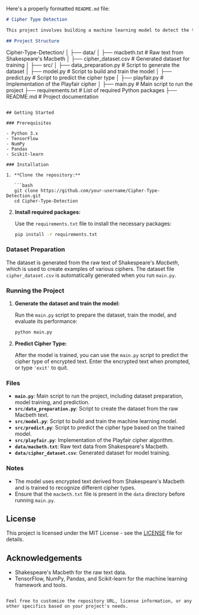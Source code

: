 Here's a properly formatted `README.md` file:

```markdown
# Cipher Type Detection

This project involves building a machine learning model to detect the type of cipher used in encrypted text. The model is trained using encrypted texts derived from Shakespeare's *Macbeth*, and can classify the type of cipher used in the encryption.

## Project Structure

```
Cipher-Type-Detection/
│
├── data/
│   ├── macbeth.txt               # Raw text from Shakespeare's Macbeth
│   ├── cipher_dataset.csv        # Generated dataset for training
│
├── src/
│   ├── data_preparation.py       # Script to generate the dataset
│   ├── model.py                  # Script to build and train the model
│   ├── predict.py                # Script to predict the cipher type
│   ├── playfair.py               # Implementation of the Playfair cipher
│
├── main.py                       # Main script to run the project
├── requirements.txt              # List of required Python packages
├── README.md                     # Project documentation
```

## Getting Started

### Prerequisites

- Python 3.x
- TensorFlow
- NumPy
- Pandas
- Scikit-learn

### Installation

1. **Clone the repository:**

   ```bash
   git clone https://github.com/your-username/Cipher-Type-Detection.git
   cd Cipher-Type-Detection
   ```

2. **Install required packages:**

   Use the `requirements.txt` file to install the necessary packages:

   ```bash
   pip install -r requirements.txt
   ```

### Dataset Preparation

The dataset is generated from the raw text of Shakespeare's *Macbeth*, which is used to create examples of various ciphers. The dataset file `cipher_dataset.csv` is automatically generated when you run `main.py`.

### Running the Project

1. **Generate the dataset and train the model:**

   Run the `main.py` script to prepare the dataset, train the model, and evaluate its performance:

   ```bash
   python main.py
   ```

2. **Predict Cipher Type:**

   After the model is trained, you can use the `main.py` script to predict the cipher type of encrypted text. Enter the encrypted text when prompted, or type `'exit'` to quit.

### Files

- **`main.py`**: Main script to run the project, including dataset preparation, model training, and prediction.
- **`src/data_preparation.py`**: Script to create the dataset from the raw Macbeth text.
- **`src/model.py`**: Script to build and train the machine learning model.
- **`src/predict.py`**: Script to predict the cipher type based on the trained model.
- **`src/playfair.py`**: Implementation of the Playfair cipher algorithm.
- **`data/macbeth.txt`**: Raw text data from Shakespeare's Macbeth.
- **`data/cipher_dataset.csv`**: Generated dataset for model training.

### Notes

- The model uses encrypted text derived from Shakespeare's Macbeth and is trained to recognize different cipher types.
- Ensure that the `macbeth.txt` file is present in the `data` directory before running `main.py`.

## License

This project is licensed under the MIT License - see the [LICENSE](LICENSE) file for details.

## Acknowledgements

- Shakespeare's Macbeth for the raw text data.
- TensorFlow, NumPy, Pandas, and Scikit-learn for the machine learning framework and tools.

```

Feel free to customize the repository URL, license information, or any other specifics based on your project's needs.

